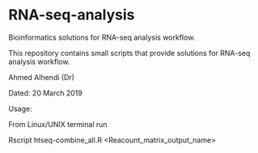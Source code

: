 # RNA-seq-analysis
Bioinformatics solutions for RNA-seq analysis workflow.

This repository contains small scripts that provide solutions for RNA-seq analysis workflow.

Ahmed Alhendi (Dr)

Dated: 20 March 2019




Usage:

From Linux/UNIX terminal run

Rscript htseq-combine_all.R <Workdir> <Reacount_matrix_output_name>
